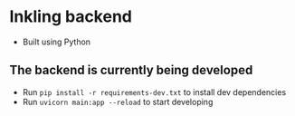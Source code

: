 # Inkling backend

- Built using Python

## The backend is currently being developed

- Run `pip install -r requirements-dev.txt` to install dev dependencies
- Run `uvicorn main:app --reload` to start developing
